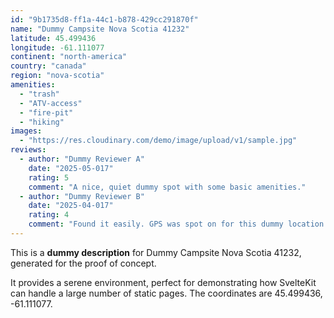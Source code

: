 ```yaml
---
id: "9b1735d8-ff1a-44c1-b878-429cc291870f"
name: "Dummy Campsite Nova Scotia 41232"
latitude: 45.499436
longitude: -61.111077
continent: "north-america"
country: "canada"
region: "nova-scotia"
amenities:
  - "trash"
  - "ATV-access"
  - "fire-pit"
  - "hiking"
images:
  - "https://res.cloudinary.com/demo/image/upload/v1/sample.jpg"
reviews:
  - author: "Dummy Reviewer A"
    date: "2025-05-017"
    rating: 5
    comment: "A nice, quiet dummy spot with some basic amenities."
  - author: "Dummy Reviewer B"
    date: "2025-04-017"
    rating: 4
    comment: "Found it easily. GPS was spot on for this dummy location."
---
```


This is a **dummy description** for Dummy Campsite Nova Scotia 41232, generated for the proof of concept.

It provides a serene environment, perfect for demonstrating how SvelteKit can handle a large number of static pages. The coordinates are 45.499436, -61.111077.
